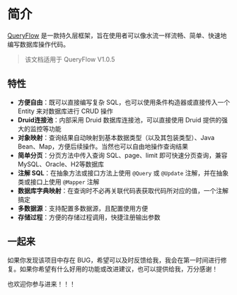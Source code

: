 # 简介

[QueryFlow]() 是一款持久层框架，旨在使用者可以像水流一样流畅、简单、快速地编写数据库操作代码。

>  该文档适用于 QueryFlow V1.0.5

## 特性
- **方便自由**：既可以直接编写复杂 SQL，也可以使用条件构造器或直接传入一个 Entity 来对数据库进行 CRUD 操作
- **Druid连接池**：内部采用 Druid 数据库连接池，可以直接使用 Druid 提供的强大的监控等功能
- **对象映射**：查询结果自动映射到基本数据类型（以及其包装类型）、Java Bean、Map，方便后续操作。当然也可以自由地操作查询结果
- **简单分页**：分页方法中传入查询 SQL、page、limit 即可快速分页查询，兼容 MySQL、Oracle、H2等数据库
- **注解 SQL**：在抽象方法或接口方法上使用 `@Query` 或 `@Update` 注解，并在抽象类或接口上使用 `@Mapper` 注解
- **数据库字典映射**：在查询时不必再关联代码表获取代码所对应的值，一个注解搞定
- **多数据源**：支持配置多数据源，且配置使用方便
- **存储过程**：方便的存储过程调用，快捷注册输出参数

## 一起来

如果你发现该项目中存在 BUG，希望可以及时反馈给我，我会在第一时间进行修复。如果你希望有什么好用的功能或改进建议，也可以提供给我，万分感谢！

也欢迎你参与进来！！！

